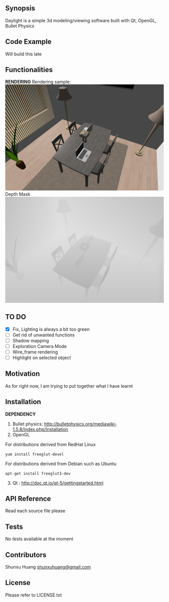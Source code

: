 ## Synopsis

Daylight is a simple 3d modeling/viewing software built with Qt, OpenGL, Bullet Physics

## Code Example

Will build this late

## Functionalities

__RENDERING__
Rendering sample: 
![alt text](https://github.com/Shunxu-H/DayLight/blob/master/sampleImages/color.png?raw=true)
Depth Mask
![alt text](https://github.com/Shunxu-H/DayLight/blob/master/sampleImages/depth.png?raw=true)

## TO DO

- [X] Fix, Lighting is always a bit too green 
- [ ] Get rid of unwanted functions
- [ ] Shadow mapping 
- [ ] Exploration Camera Mode
- [ ] Wire_frame rendering
- [ ] Highlight on selected object

## Motivation

As for right now, I am trying to put together what I have learnt

## Installation

__DEPENDENCY__
1. Bullet physics: http://bulletphysics.org/mediawiki-1.5.8/index.php/Installation
2. OpenGL 

For distributions derived from RedHat Linux

```
yum install freeglut-devel
```

For distributions derived from Debian such as Ubuntu

```
apt-get install freeglut3-dev
```

3. Qt : http://doc.qt.io/qt-5/gettingstarted.html

## API Reference

Read each source file please 

## Tests

No tests available at the moment

## Contributors

Shunxu Huang
shunxuhuang@gmail.com

## License

Please refer to LICENSE.txt